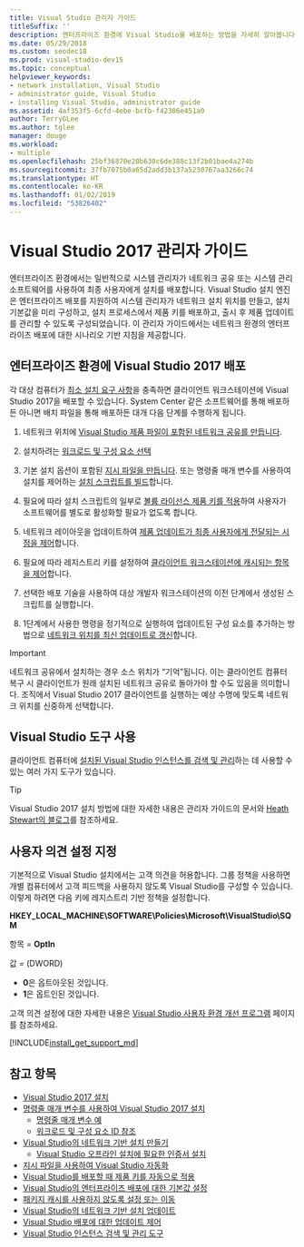 ```yaml
---
title: Visual Studio 관리자 가이드
titleSuffix: ''
description: 엔터프라이즈 환경에 Visual Studio를 배포하는 방법을 자세히 알아봅니다.
ms.date: 05/29/2018
ms.custom: seodec18
ms.prod: visual-studio-dev15
ms.topic: conceptual
helpviewer_keywords:
- network installation, Visual Studio
- administrator guide, Visual Studio
- installing Visual Studio, administrator guide
ms.assetid: 4af353f5-6cfd-4ebe-bcfb-f42306e451a0
author: TerryGLee
ms.author: tglee
manager: douge
ms.workload:
- multiple
ms.openlocfilehash: 25bf36870e20b630c6de388c13f2b01bae4a274b
ms.sourcegitcommit: 37fb7075b0a65d2add3b137a5230767aa3266c74
ms.translationtype: HT
ms.contentlocale: ko-KR
ms.lasthandoff: 01/02/2019
ms.locfileid: "53826402"
---
```

# <a name="visual-studio-2017-administrator-guide"></a>Visual Studio 2017 관리자 가이드

엔터프라이즈 환경에서는 일반적으로 시스템 관리자가 네트워크 공유 또는 시스템 관리 소프트웨어를 사용하여 최종 사용자에게 설치를 배포합니다. Visual Studio 설치 엔진은 엔터프라이즈 배포를 지원하여 시스템 관리자가 네트워크 설치 위치를 만들고, 설치 기본값을 미리 구성하고, 설치 프로세스에서 제품 키를 배포하고, 출시 후 제품 업데이트를 관리할 수 있도록 구성되었습니다. 이 관리자 가이드에서는 네트워크 환경의 엔터프라이즈 배포에 대한 시나리오 기반 지침을 제공합니다.

## <a name="deploy-visual-studio-2017-in-an-enterprise-environment"></a>엔터프라이즈 환경에 Visual Studio 2017 배포

각 대상 컴퓨터가 [최소 설치 요구 사항](/visualstudio/productinfo/vs2017-system-requirements-vs)을 충족하면 클라이언트 워크스테이션에 Visual Studio 2017을 배포할 수 있습니다. System Center 같은 소프트웨어를 통해 배포하든 아니면 배치 파일을 통해 배포하든 대개 다음 단계를 수행하게 됩니다.

1. 네트워크 위치에 [Visual Studio 제품 파일이 포함된 네트워크 공유를 만듭니다](create-a-network-installation-of-visual-studio.md).

2. 설치하려는 [워크로드 및 구성 요소 선택](workload-and-component-ids.md)

3. 기본 설치 옵션이 포함된 [지시 파일을 만듭니다](automated-installation-with-response-file.md). 또는 명령줄 매개 변수를 사용하여 설치를 제어하는 [설치 스크립트를 빌드](use-command-line-parameters-to-install-visual-studio.md)합니다.

4. 필요에 따라 설치 스크립트의 일부로 [볼륨 라이선스 제품 키를 적용](automatically-apply-product-keys-when-deploying-visual-studio.md)하여 사용자가 소프트웨어를 별도로 활성화할 필요가 없도록 합니다.

5. 네트워크 레이아웃을 업데이트하여 [제품 업데이트가 최종 사용자에게 전달되는 시점을 제어](controlling-updates-to-visual-studio-deployments.md)합니다.

6. 필요에 따라 레지스트리 키를 설정하여 [클라이언트 워크스테이션에 캐시되는 항목을 제어](set-defaults-for-enterprise-deployments.md)합니다.

7. 선택한 배포 기술을 사용하여 대상 개발자 워크스테이션의 이전 단계에서 생성된 스크립트를 실행합니다.

8. 1단계에서 사용한 명령을 정기적으로 실행하여 업데이트된 구성 요소를 추가하는 방법으로 [네트워크 위치를 최신 업데이트로 갱신](update-a-network-installation-of-visual-studio.md)합니다.

> [!IMPORTANT]
> 네트워크 공유에서 설치하는 경우 소스 위치가 “기억”됩니다. 이는 클라이언트 컴퓨터 복구 시 클라이언트가 원래 설치된 네트워크 공유로 돌아가야 할 수도 있음을 의미합니다. 조직에서 Visual Studio 2017 클라이언트를 실행하는 예상 수명에 맞도록 네트워크 위치를 신중하게 선택합니다.

## <a name="use-visual-studio-tools"></a>Visual Studio 도구 사용

클라이언트 컴퓨터에 [설치된 Visual Studio 인스턴스를 검색 및 관리](tools-for-managing-visual-studio-instances.md)하는 데 사용할 수 있는 여러 가지 도구가 있습니다.

> [!TIP]
> Visual Studio 2017 설치 방법에 대한 자세한 내용은 관리자 가이드의 문서와 [Heath Stewart의 블로그](https://blogs.msdn.microsoft.com/heaths/tag/vs2017/)를 참조하세요.

## <a name="specify-customer-feedback-settings"></a>사용자 의견 설정 지정

기본적으로 Visual Studio 설치에서는 고객 의견을 허용합니다. 그룹 정책을 사용하면 개별 컴퓨터에서 고객 피드백을 사용하지 않도록 Visual Studio를 구성할 수 있습니다. 이렇게 하려면 다음 키에 레지스트리 기반 정책을 설정합니다.

**HKEY_LOCAL_MACHINE\SOFTWARE\Policies\Microsoft\VisualStudio\SQM**

항목 = **OptIn**

값 = (DWORD)
* **0**은 옵트아웃된 것입니다.
* **1**은 옵트인된 것입니다.

고객 의견 설정에 대한 자세한 내용은 [Visual Studio 사용자 환경 개선 프로그램](../ide/visual-studio-experience-improvement-program.md) 페이지를 참조하세요.

[!INCLUDE[install_get_support_md](includes/install_get_support_md.md)]

## <a name="see-also"></a>참고 항목

* [Visual Studio 2017 설치](install-visual-studio.md)
* [명령줄 매개 변수를 사용하여 Visual Studio 2017 설치](use-command-line-parameters-to-install-visual-studio.md)
  * [명령줄 매개 변수 예](command-line-parameter-examples.md)
  * [워크로드 및 구성 요소 ID 참조](workload-and-component-ids.md)
* [Visual Studio의 네트워크 기반 설치 만들기](create-a-network-installation-of-visual-studio.md)
  * [Visual Studio 오프라인 설치에 필요한 인증서 설치](install-certificates-for-visual-studio-offline.md)
* [지시 파일을 사용하여 Visual Studio 자동화](automated-installation-with-response-file.md)
* [Visual Studio를 배포할 때 제품 키를 자동으로 적용](automatically-apply-product-keys-when-deploying-visual-studio.md)
* [Visual Studio의 엔터프라이즈 배포에 대한 기본값 설정](set-defaults-for-enterprise-deployments.md)
* [패키지 캐시를 사용하지 않도록 설정 또는 이동](disable-or-move-the-package-cache.md)
* [Visual Studio의 네트워크 기반 설치 업데이트](update-a-network-installation-of-visual-studio.md)
* [Visual Studio 배포에 대한 업데이트 제어](controlling-updates-to-visual-studio-deployments.md)
* [Visual Studio 인스턴스 검색 및 관리 도구](tools-for-managing-visual-studio-instances.md)
